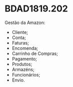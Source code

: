 # BDAD1819.202

Gestão da Amazon:
- Cliente;
- Conta;
- Faturas;
- Encomenda;
- Carrinho de Compras;
- Pagamento;
- Produtos;
- Armazéns;
- Funcionários;
- Envio.
